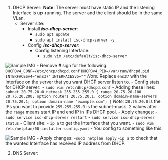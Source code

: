 ﻿ 1. DHCP Server:
 **Note**: 
 The server must have static IP and the listening Interface is up-running. 
 The server and the client should be in the same VLan.
	 - Server site:
		- Install ***isc-dhcp-server***:
			- `sudo apt update`
			- `sudo apt install isc-dhcp-server -y` 
		-  Config ***isc-dhcp-server***:
			- Config listening Interface:
				- `sudo vim /etc/default/isc-dhcp-server`
				
![Sample IMG](https://github.com/tomtpc/Intern-BizflyCloud/blob/main/Linux/Images/config-listening-interface-dhcpServer.png)
				- Remove ***#*** sign for the following:
				`DHCPDv4_CONF=/etc/dhcp/dhcpd.conf`
				`DHCPDv4_PID=/var/run/dhcpd.pid`
				`INTERFACESv4="ens37"`
				`INTERFACESv6=""`
				*Note:* 
				Replace `ens37` with the Interface on the server that you want DHCP server listen to. 
			- Config stats for DHCP server:
				- `sudo vim /etc/dhcp/dhcpd.conf`
				- Adding these lines:
				`subnet 20.75.20.0 netmask 255.255.255.0 {
		range 20.75.20.100 20.75.20.200;
		option routers 20.75.20.1;
		option domain-name-servers 20.75.20.1;
		option domain-name "example.com";
		}`
				*Note:* 
				`20.75.20.0` is the IPs you want to provide
				`255.255.255.0` is the subnet-mask.
				2 values after the `range` means start IP and end IP in IPs DHCP pool.
			- Apply changes:
				- `sudo service isc-dhcp-server restart`
				- `sudo service isc-dhcp-server status`
	 - Client site:
		 - `ip a` to get the Interface that you want.
		 - `sudo vim /etc/netplan/00-installer-config.yaml`
			 - You config to something like this:
			 
![Sample IMG](https://github.com/tomtpc/Intern-BizflyCloud/blob/main/Linux/Images/static-ip-for-00-installer-config.png)
		- Apply changes:
				 -`sudo netplan apply`
				 -`ip a` to check that the wanted Interface has received IP address from DHCP.
			
 2. DNS Server:
